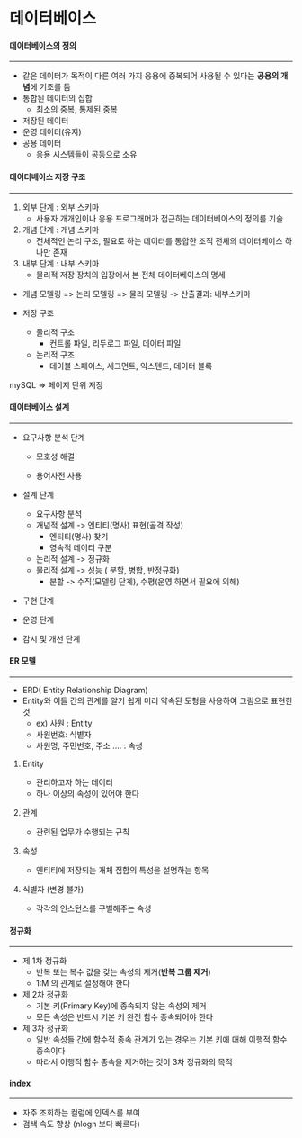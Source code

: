 # 데이터베이스



#### 데이터베이스의 정의

---

* 같은 데이터가 목적이 다른 여러 가지 응용에 중복되어 사용될 수 있다는 **공용의 개념**에 기초를 둠
* 통합된 데이터의 집합
  * 최소의 중복, 통제된 중복
* 저장된 데이터
* 운영 데이터(유지)
* 공용 데이터
  * 응용 시스템들이 공동으로 소유



#### 데이터베이스 저장 구조

---

1. 외부 단계 : 외부 스키마
   * 사용자 개개인이나 응용 프로그래머가 접근하는 데이터베이스의 정의를 기술
2. 개념 단계 : 개념 스키마
   * 전체적인 논리 구조, 필요로 하는 데이터를 통합한 조직 전체의 데이터베이스 하나만 존재
3. 내부 단계 : 내부 스키마
   * 물리적 저장 장치의 입장에서 본 전체 데이터베이스의 명세

* 개념 모델링 => 논리 모델링 => 물리 모델링  -> 산출결과: 내부스키마

* 저장 구조
  * 물리적 구조
    * 컨트롤 파일, 리두로그 파일, 데이터 파일 
  * 논리적 구조
    * 테이블 스페이스, 세그먼트, 익스텐드, 데이터 블록

mySQL => 페이지 단위 저장



#### 데이터베이스 설계

---

* 요구사항 분석 단계

  * 모호성 해결

  * 용어사전 사용

* 설계 단계

  * 요구사항 분석
  * 개념적 설계 -> 엔티티(명사) 표현(골격 작성)
    * 엔티티(명사) 찾기
    * 영속적 데이터 구분
  * 논리적 설계 -> 정규화
  * 물리적 설계 -> 성능 ( 분할, 병합, 반정규화)
    * 분할 -> 수직(모델링 단계), 수평(운영 하면서 필요에 의해)

* 구현 단계

* 운영 단계

* 감시 및 개선 단계     



#### ER 모델

---

* ERD( Entity Relationship Diagram)
* Entity와 이들 간의 관계를 알기 쉽게 미리 약속된 도형을 사용하여 그림으로 표현한 것
  * ex)  사원 : Entity 
  * 사원번호: 식별자
  * 사원명, 주민번호, 주소 .... : 속성

1. Entity
   * 관리하고자 하는 데이터
   * 하나 이상의 속성이 있어야 한다

2. 관계
   * 관련된 업무가 수행되는 규칙
3. 속성
   * 엔티티에 저장되는 개체 집합의 특성을 설명하는 항목
4. 식별자 (변경 불가)
   * 각각의 인스턴스를 구별해주는 속성



#### 정규화

---

* 제 1차 정규화
  * 반복 또는 복수 값을 갖는 속성의 제거(**반복 그룹 제거**)
  * 1:M 의 관계로 설정해야 한다
* 제 2차 정규화
  * 기본 키(Primary Key)에 종속되지 않는 속성의 제거
  * 모든 속성은 반드시 기본 키 완전 함수 종속되어야 한다
* 제 3차 정규화
  * 일반 속성들 간에 함수적 종속 관계가 있는 경우는 기본 키에 대해 이행적 함수 종속이다
  * 따라서 이행적 함수 종속을 제거하는 것이 3차 정규화의 목적



#### index

---

- 자주 조회하는 컬럼에 인덱스를 부여
- 검색 속도 향상 (nlogn 보다 빠르다)